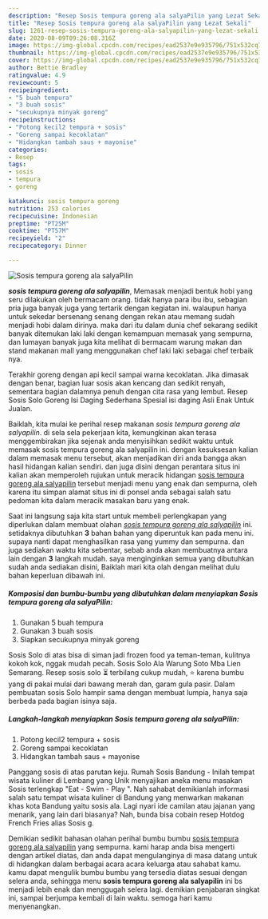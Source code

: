 ```yaml
---
description: "Resep Sosis tempura goreng ala salyaPilin yang Lezat Sekali"
title: "Resep Sosis tempura goreng ala salyaPilin yang Lezat Sekali"
slug: 1261-resep-sosis-tempura-goreng-ala-salyapilin-yang-lezat-sekali
date: 2020-08-09T09:26:08.316Z
image: https://img-global.cpcdn.com/recipes/ead2537e9e935796/751x532cq70/sosis-tempura-goreng-ala-salyapilin-foto-resep-utama.jpg
thumbnail: https://img-global.cpcdn.com/recipes/ead2537e9e935796/751x532cq70/sosis-tempura-goreng-ala-salyapilin-foto-resep-utama.jpg
cover: https://img-global.cpcdn.com/recipes/ead2537e9e935796/751x532cq70/sosis-tempura-goreng-ala-salyapilin-foto-resep-utama.jpg
author: Bettie Bradley
ratingvalue: 4.9
reviewcount: 5
recipeingredient:
- "5 buah tempura"
- "3 buah sosis"
- "secukupnya minyak goreng"
recipeinstructions:
- "Potong kecil2 tempura + sosis"
- "Goreng sampai kecoklatan"
- "Hidangkan tambah saus + mayonise"
categories:
- Resep
tags:
- sosis
- tempura
- goreng

katakunci: sosis tempura goreng 
nutrition: 253 calories
recipecuisine: Indonesian
preptime: "PT25M"
cooktime: "PT57M"
recipeyield: "2"
recipecategory: Dinner

---
```



![Sosis tempura goreng ala salyaPilin](https://img-global.cpcdn.com/recipes/ead2537e9e935796/751x532cq70/sosis-tempura-goreng-ala-salyapilin-foto-resep-utama.jpg)

<b><i>sosis tempura goreng ala salyapilin</i></b>, Memasak menjadi bentuk hobi yang seru dilakukan oleh bermacam orang. tidak hanya para ibu ibu, sebagian pria juga banyak juga yang tertarik dengan kegiatan ini. walaupun hanya untuk sekedar bersenang senang dengan rekan atau memang sudah menjadi hobi dalam dirinya. maka dari itu dalam dunia chef sekarang sedikit banyak ditemukan laki laki dengan kemampuan memasak yang sempurna, dan lumayan banyak juga kita melihat di bermacam warung makan dan stand makanan mall yang menggunakan chef laki laki sebagai chef terbaik nya.

Terakhir goreng dengan api kecil sampai warna kecoklatan. Jika dimasak dengan benar, bagian luar sosis akan kencang dan sedikit renyah, sementara bagian dalamnya penuh dengan cita rasa yang lembut. Resep Sosis Solo Goreng Isi Daging Sederhana Spesial isi daging Asli Enak Untuk Jualan.

Baiklah, kita mulai ke perihal resep makanan <i>sosis tempura goreng ala salyapilin</i>. di sela sela pekerjaan kita, kemungkinan akan terasa menggembirakan jika sejenak anda menyisihkan sedikit waktu untuk memasak sosis tempura goreng ala salyapilin ini. dengan kesuksesan kalian dalam memasak menu tersebut, akan menjadikan diri anda bangga akan hasil hidangan kalian sendiri. dan juga disini dengan perantara situs ini kalian akan memperoleh rujukan untuk meracik hidangan <u>sosis tempura goreng ala salyapilin</u> tersebut menjadi menu yang enak dan sempurna, oleh karena itu simpan alamat situs ini di ponsel anda sebagai salah satu pedoman kita dalam meracik masakan baru yang enak.


Saat ini langsung saja kita start untuk membeli perlengkapan yang diperlukan dalam membuat olahan <u><i>sosis tempura goreng ala salyapilin</i></u> ini. setidaknya dibutuhkan <b>3</b> bahan bahan yang diperuntuk kan pada menu ini. supaya nanti dapat menghasilkan rasa yang yummy dan sempurna. dan juga sediakan waktu kita sebentar, sebab anda akan membuatnya antara lain dengan <b>3</b> langkah mudah. saya menginginkan semua yang dibutuhkan sudah anda sediakan disini, Baiklah mari kita olah dengan melihat dulu bahan keperluan dibawah ini.

<!--inarticleads1-->

##### Komposisi dan bumbu-bumbu yang dibutuhkan dalam menyiapkan Sosis tempura goreng ala salyaPilin:

1. Gunakan 5 buah tempura
1. Gunakan 3 buah sosis
1. Siapkan secukupnya minyak goreng


Sosis Solo di atas bisa di siman jadi frozen food ya teman-teman, kulitnya kokoh kok, nggak mudah pecah. Sosis Solo Ala Warung Soto Mba Lien Semarang. Resep sosis solo ⏳ terbilang cukup mudah, ⭐ karena bumbu yang di pakai mulai dari bawang merah dan, garam gula pasir. Dalam pembuatan sosis Solo hampir sama dengan membuat lumpia, hanya saja berbeda pada bagian isinya saja. 

<!--inarticleads2-->

##### Langkah-langkah menyiapkan Sosis tempura goreng ala salyaPilin:

1. Potong kecil2 tempura + sosis
1. Goreng sampai kecoklatan
1. Hidangkan tambah saus + mayonise


Panggang sosis di atas parutan keju. Rumah Sosis Bandung - Inilah tempat wisata kuliner di Lembang yang Unik menyajikan aneka menu masakan Sosis terlengkap &#34;Eat - Swim - Play &#34;. Nah sahabat demikianlah informasi salah satu tempat wisata kuliner di Bandung yang menwarkan makanan khas kota Bandung yaitu sosis ala. Lagi nyari ide camilan atau jajanan yang menarik, yang lain dari biasanya? Nah, bunda bisa cobain resep Hotdog French Fries alias Sosis g. 

Demikian sedikit bahasan olahan perihal bumbu bumbu <u>sosis tempura goreng ala salyapilin</u> yang sempurna. kami harap anda bisa mengerti dengan artikel diatas, dan anda dapat mengulanginya di masa datang untuk di hidangkan dalam berbagai acara acara keluarga atau sahabat kamu. kamu dapat mengulik bumbu bumbu yang tersedia diatas sesuai dengan selera anda, sehingga menu <b>sosis tempura goreng ala salyapilin</b> ini bs menjadi lebih enak dan menggugah selera lagi. demikian penjabaran singkat ini, sampai berjumpa kembali di lain waktu. semoga hari kamu menyenangkan.
